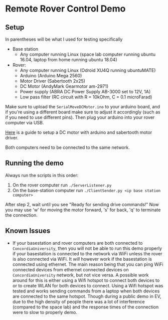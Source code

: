 # Remote Rover Control Demo

## Setup
In parentheses will be what I used for testing specifically

- Base station 
  - Any computer running Linux (space lab computer running ubuntu 16.04, laptop from home running ubuntu 18.04)
- Rover: 
  - Any computer running Linux (Odroid XU4Q running ubuntuMATE)
  - Arduino (Arduino Mega 2560)
  - Motor Driver (Sabertooth 2x25)
  - DC Motor (AndyMark Gearmotor am-2971)
  - Power supply (ABRA DC Power Supply AB-3000 set to 12V, 1A)
  - Low pass filter (RC circuit with R = 10kOhm, C = 0.1 microFarad)

Make sure to upload the `SerialMoveDCMotor.ino` to your arduino board, and if you're using a different board make sure to adjust it accordingly (such as if you need to use different pins).
Then plug your arduino into your rover computer via USB.

[Here](https://drive.google.com/open?id=1hE31jaaIMZ-enYLBaENh1Ro08JTc9NsJTF_GJ_DKvyk) is a guide to setup a DC motor with arduino and sabertooth motor driver.

Both computers need to be connected to the same network.

## Running the demo
Always run the scripts in this order:
1. On the rover computer run `./ServerListener.py`
2. On the base-station computer run `./ClientSender.py <ip base station computer>`

After step 2, wait until you see "Ready for sending drive commands!"
Now you may use 'w' for moving the motor forward, 's' for back, 'q' to terminate the connection.

## Known Issues
- If your basestation and rover computers are both connected to `ConcordiaUniversity`, then you will not be able to run this
demo properly if your basestation is connected to the network via WiFi unless the rover is also connected via WiFi. 
It *will* however work if the basestation is connected using ethernet. The main reason being that you can ping WiFi connected devices
from ethernet connected devices on `ConcordiaUniversity` network, but not vice versa.
A possible work around for this is either using a Wifi hotspot to connect both devices to or to create WLAN for both devices to connect.
Using a Wifi hotspot was tested and works sending commands from a laptop when both devices are connected to the same hotspot.
Though during a public demo in EV, due to the high density of people there was a lot of interference (compared to the space lab)
and the response times of the connection were to slow to properly demo.
